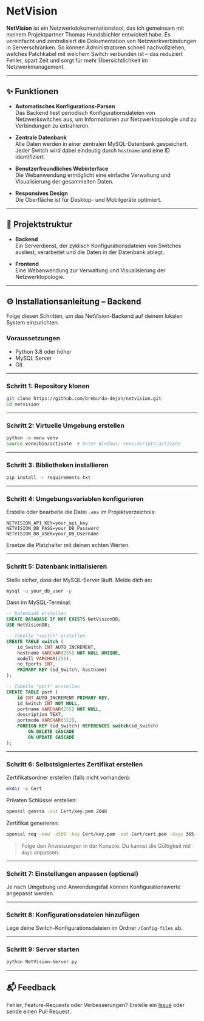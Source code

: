 # NetVision

**NetVision** ist ein Netzwerkdokumentationstool, das ich gemeinsam mit meinem Projektpartner Thomas Hundsbichler entwickelt habe. Es vereinfacht und zentralisiert die Dokumentation von Netzwerkverbindungen in Serverschränken. So können Administratoren schnell nachvollziehen, welches Patchkabel mit welchem Switch verbunden ist – das reduziert Fehler, spart Zeit und sorgt für mehr Übersichtlichkeit im Netzwerkmanagement.

---

## ✨ Funktionen

- **Automatisches Konfigurations-Parsen**  
  Das Backend liest periodisch Konfigurationsdateien von Netzwerkswitches aus, um Informationen zur Netzwerktopologie und zu Verbindungen zu extrahieren.

- **Zentrale Datenbank**  
  Alle Daten werden in einer zentralen MySQL-Datenbank gespeichert. Jeder Switch wird dabei eindeutig durch `hostname` und eine ID identifiziert.

- **Benutzerfreundliches Webinterface**  
  Die Webanwendung ermöglicht eine einfache Verwaltung und Visualisierung der gesammelten Daten.

- **Responsives Design**  
  Die Oberfläche ist für Desktop- und Mobilgeräte optimiert.

---

## 🧱 Projektstruktur

- **Backend**  
  Ein Serverdienst, der zyklisch Konfigurationsdateien von Switches ausliest, verarbeitet und die Daten in der Datenbank ablegt.

- **Frontend**  
  Eine Webanwendung zur Verwaltung und Visualisierung der Netzwerktopologie.

---

## ⚙️ Installationsanleitung – Backend

Folge diesen Schritten, um das NetVision-Backend auf deinem lokalen System einzurichten.

### Voraussetzungen

- Python 3.8 oder höher  
- MySQL Server  
- Git

---

### Schritt 1: Repository klonen

```bash
git clone https://github.com/breburda-dejan/netvision.git
cd netvision
````

---

### Schritt 2: Virtuelle Umgebung erstellen

```bash
python -m venv venv
source venv/bin/activate  # Unter Windows: venv\Scripts\activate
```

---

### Schritt 3: Bibliotheken installieren

```bash
pip install -r requirements.txt
```

---

### Schritt 4: Umgebungsvariablen konfigurieren

Erstelle oder bearbeite die Datei `.env` im Projektverzeichnis:

```env
NETVISION_API_KEY=your_api_key
NETVISION_DB_PASS=your_DB_Password
NETVISION_DB_USER=your_DB_Username
```

Ersetze die Platzhalter mit deinen echten Werten.

---

### Schritt 5: Datenbank initialisieren

Stelle sicher, dass der MySQL-Server läuft. Melde dich an:

```bash
mysql -u your_db_user -p
```

Dann im MySQL-Terminal:

```sql
-- Datenbank erstellen
CREATE DATABASE IF NOT EXISTS NetVisionDB;
USE NetVisionDB;

-- Tabelle "switch" erstellen
CREATE TABLE switch (
    id_Switch INT AUTO_INCREMENT,
    hostname VARCHAR(255) NOT NULL UNIQUE,
    modell VARCHAR(255),
    no_fports INT,
    PRIMARY KEY (id_Switch, hostname)
);

-- Tabelle "port" erstellen
CREATE TABLE port (
    id INT AUTO_INCREMENT PRIMARY KEY,
    id_Switch INT NOT NULL,
    portname VARCHAR(255) NOT NULL,
    description TEXT,
    portmode VARCHAR(512),
    FOREIGN KEY (id_Switch) REFERENCES switch(id_Switch)
        ON DELETE CASCADE
        ON UPDATE CASCADE
);
```

---

### Schritt 6: Selbstsigniertes Zertifikat erstellen

Zertifikatsordner erstellen (falls nicht vorhanden):

```bash
mkdir -p Cert
```

Privaten Schlüssel erstellen:

```bash
openssl genrsa -out Cert/key.pem 2048
```

Zertifikat generieren:

```bash
openssl req -new -x509 -key Cert/key.pem -out Cert/cert.pem -days 365
```

> Folge den Anweisungen in der Konsole. Du kannst die Gültigkeit mit `-days` anpassen.

---

### Schritt 7: Einstellungen anpassen (optional)

Je nach Umgebung und Anwendungsfall können Konfigurationswerte angepasst werden.

---

### Schritt 8: Konfigurationsdateien hinzufügen

Lege deine Switch-Konfigurationsdateien im Ordner `/Config-files` ab.

---

### Schritt 9: Server starten

```bash
python NetVision-Server.py
```

---

## 📬 Feedback

Fehler, Feature-Requests oder Verbesserungen?
Erstelle ein [Issue](https://github.com/breburda-dejan/netvision/issues) oder sende einen Pull Request.

